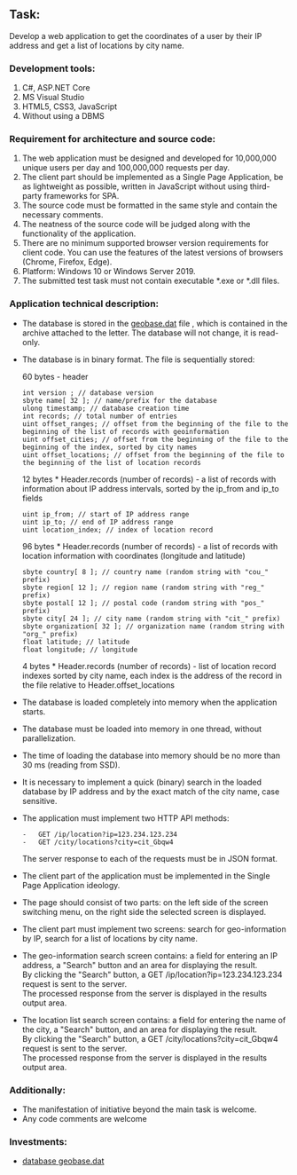 ## Task:  

Develop a web application to get the coordinates of a user by their IP address and get a list of locations by city name.

### Development tools:  

1.  C#, ASP.NET Core  
2.  MS Visual Studio  
3.  HTML5, CSS3, JavaScript
4.  Without using a DBMS  
    

### Requirement for architecture and source code:

1.  The web application must be designed and developed for 10,000,000 unique users per day and 100,000,000 requests per day.
2.  The client part should be implemented as a Single Page Application, be as lightweight as possible, written in JavaScript without using third-party frameworks for SPA.
3.  The source code must be formatted in the same style and contain the necessary comments.
4.  The neatness of the source code will be judged along with the functionality of the application.
5.  There are no minimum supported browser version requirements for client code. You can use the features of the latest versions of browsers (Chrome, Firefox, Edge).
6.  Platform: Windows 10 or Windows Server 2019.
7.  The submitted test task must not contain executable *.exe or *.dll files.

### Application technical description:

-   The database is stored in the [geobase.dat](https://github.com/kokosda/geo-base-search/blob/main/artifacts/test-dot-net-geobase.zip) file , which is contained in the archive attached to the letter. The database will not change, it is read-only.
-   The database is in binary format. The file is sequentially stored:  
    
    60 bytes - header
    
		int version ; // database version 
		sbyte name[ 32 ]; // name/prefix for the database 
		ulong timestamp; // database creation time 
		int records; // total number of entries 
		uint offset_ranges; // offset from the beginning of the file to the beginning of the list of records with geoinformation 
		uint offset_cities; // offset from the beginning of the file to the beginning of the index, sorted by city names 
		uint offset_locations; // offset from the beginning of the file to the beginning of the list of location records
    
    12 bytes * Header.records (number of records) - a list of records with information about IP address intervals, sorted by the ip_from and ip_to fields
    
	    uint ip_from; // start of IP address range 
	    uint ip_to; // end of IP address range 
	    uint location_index; // index of location record
    
    96 bytes * Header.records (number of records) - a list of records with location information with coordinates (longitude and latitude)
    
	    sbyte country[ 8 ]; // country name (random string with "cou_" prefix) 
	    sbyte region[ 12 ]; // region name (random string with "reg_" prefix) 
	    sbyte postal[ 12 ]; // postal code (random string with "pos_" prefix) 
	    sbyte city[ 24 ]; // city name (random string with "cit_" prefix) 
	    sbyte organization[ 32 ]; // organization name (random string with "org_" prefix) 
	    float latitude; // latitude 
	    float longitude; // longitude
    
    4 bytes * Header.records (number of records) - list of location record indexes sorted by city name, each index is the address of the record in the file relative to Header.offset_locations
    
-   The database is loaded completely into memory when the application starts.
-   The database must be loaded into memory in one thread, without parallelization.  
    
-   The time of loading the database into memory should be no more than 30 ms (reading from SSD).  
    
-   It is necessary to implement a quick (binary) search in the loaded database by IP address and by the exact match of the city name, case sensitive.

-   The application must implement two HTTP API methods:  
    
	    -   GET /ip/location?ip=123.234.123.234
	    -   GET /city/locations?city=cit_Gbqw4  
        
    The server response to each of the requests must be in JSON format.  
    
-   The client part of the application must be implemented in the Single Page Application ideology.  
    
-   The page should consist of two parts: on the left side of the screen switching menu, on the right side the selected screen is displayed.  
    
-   The client part must implement two screens: search for geo-information by IP, search for a list of locations by city name.  
    
-   The geo-information search screen contains: a field for entering an IP address, a "Search" button and an area for displaying the result.  
    By clicking the "Search" button, a GET /ip/location?ip=123.234.123.234 request is sent to the server.  
    The processed response from the server is displayed in the results output area.  
    
-   The location list search screen contains: a field for entering the name of the city, a "Search" button, and an area for displaying the result.  
    By clicking the "Search" button, a GET /city/locations?city=cit_Gbqw4 request is sent to the server.  
    The processed response from the server is displayed in the results output area.  
    

### Additionally:

-   The manifestation of initiative beyond the main task is welcome.
-   Any code comments are welcome

### Investments:

-   [database geobase.dat](https://github.com/kokosda/geo-base-search/blob/main/artifacts/test-dot-net-geobase.zip)
